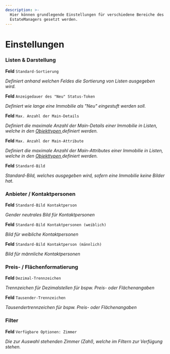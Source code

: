 ```yaml
---
description: >-
  Hier können grundlegende Einstellungen für verschiedene Bereiche des
  EstateManagers gesetzt werden.
---
```


# Einstellungen

### Listen & Darstellung

**Feld** `Standard-Sortierung`

_Definiert anhand welchen Feldes die Sortierung von Listen ausgegeben wird._

**Feld** `Anzeigedauer des "Neu" Status-Token`

_Definiert wie lange eine Immobilie als "Neu" eingestuft werden soll._

**Feld** `Max. Anzahl der Main-Details`

_Definiert die maximale Anzahl der Main-Details einer Immobilie in Listen, welche in den_ [_Objekttypen_ ](objekttypen.md)_definiert werden._

**Feld** `Max. Anzahl der Main-Attribute`

_Definiert die maximale Anzahl der Main-Attributes einer Immobilie in Listen, welche in den_ [_Objekttypen_ ](objekttypen.md)_definiert werden._

**Feld** `Standard-Bild`

_Standard-Bild, welches ausgegeben wird, sofern eine Immobilie keine Bilder hat._

### Anbieter / Kontaktpersonen

**Feld** `Standard-Bild Kontaktperson`

_Gender neutrales Bild für Kontaktpersonen_

**Feld** `Standard-Bild Kontaktpersonen (weiblich)`

_Bild für weibliche Kontaktpersonen_

**Feld** `Standard-Bild Kontaktperson (männlich)`

_Bild für männliche Kontaktpersonen_

### Preis- / Flächenformatierung

**Feld** `Dezimal-Trennzeichen`

_Trennzeichen für Dezimalstellen für bspw. Preis- oder Flächenangaben_

**Feld** `Tausender-Trennzeichen`

_Tausendertrennzeichen für bspw. Preis- oder Flächenangaben_

### Filter

**Feld** `Verfügbare Optionen: Zimmer`

_Die zur Auswahl stehenden Zimmer \(Zahl\), welche im Filtern zur Verfügung stehen._

